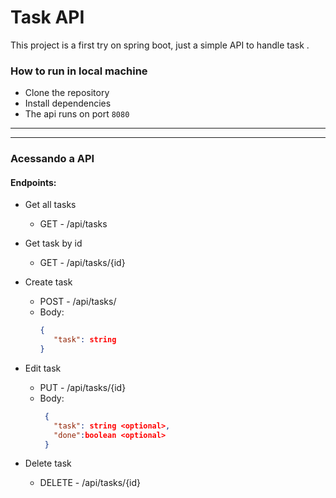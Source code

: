 # Task API
This project is a first try on spring boot, just a simple API to handle task .

### How to run in local machine
- Clone the repository
- Install dependencies
- The api runs on port `8080`

________________________________________________
_________________________________________________

### Acessando a API

#### Endpoints:

- Get all tasks
    - GET - /api/tasks

- Get task by id
    - GET - /api/tasks/{id}

- Create task
    - POST - /api/tasks/
    - Body:
      ```json 
      {
         "task": string
      }
       ```
- Edit task
    - PUT - /api/tasks/{id}
    - Body:
      ```json 
       {
         "task": string <optional>,
         "done":boolean <optional>
       }
       ```
- Delete task
    - DELETE - /api/tasks/{id}
